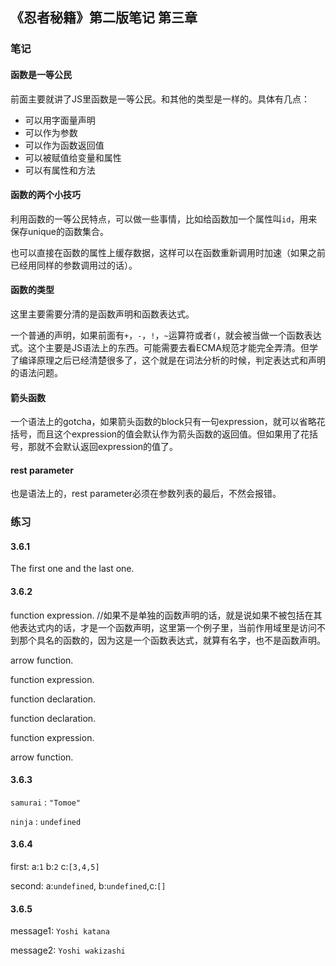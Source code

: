 ## 《忍者秘籍》第二版笔记 第三章

### 笔记

#### 函数是一等公民

前面主要就讲了JS里函数是一等公民。和其他的类型是一样的。具体有几点：

+ 可以用字面量声明
+ 可以作为参数
+ 可以作为函数返回值
+ 可以被赋值给变量和属性
+ 可以有属性和方法

#### 函数的两个小技巧

利用函数的一等公民特点，可以做一些事情，比如给函数加一个属性叫`id`，用来保存unique的函数集合。

也可以直接在函数的属性上缓存数据，这样可以在函数重新调用时加速（如果之前已经用同样的参数调用过的话）。

#### 函数的类型

这里主要需要分清的是函数声明和函数表达式。

一个普通的声明，如果前面有`+`，`-`，`!`，`~`运算符或者`(`，就会被当做一个函数表达式。这个主要是JS语法上的东西。可能需要去看ECMA规范才能完全弄清。但学了编译原理之后已经清楚很多了，这个就是在词法分析的时候，判定表达式和声明的语法问题。

#### 箭头函数

一个语法上的gotcha，如果箭头函数的block只有一句expression，就可以省略花括号，而且这个expression的值会默认作为箭头函数的返回值。但如果用了花括号，那就不会默认返回expression的值了。

#### rest parameter

也是语法上的，rest parameter必须在参数列表的最后，不然会报错。

### 练习

#### 3.6.1

The first one and the last one.

#### 3.6.2

function expression. //如果不是单独的函数声明的话，就是说如果不被包括在其他表达式内的话，才是一个函数声明，这里第一个例子里，当前作用域里是访问不到那个具名的函数的，因为这是一个函数表达式，就算有名字，也不是函数声明。

arrow function.

function expression.

function declaration.

function declaration.

function expression.

arrow function.


#### 3.6.3

`samurai` : `"Tomoe"`

`ninja` : `undefined`

#### 3.6.4

first: a:`1` b:`2` c:`[3,4,5]`

second: a:`undefined`, b:`undefined`,c:`[]`

#### 3.6.5

message1: `Yoshi katana`

message2: `Yoshi wakizashi`